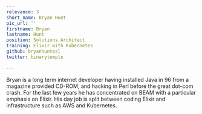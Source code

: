 ```yaml
---
relevance: 3
short_name: Bryan Hunt
pic_url: ''
firstname: Bryan
lastname: Hunt
position: Solutions Architect
training: Elixir with Kubernetes
github: bryanhuntesl
twitter: binarytemple

---
```

Bryan is a long term internet developer having installed Java in 96 from a magazine provided CD-ROM, and hacking in Perl before the great dot-com crash. For the last few years he has concentrated on BEAM with a particular emphasis on Elixir. His day job is split between coding Elixir and infrastructure such as AWS and Kubernetes.